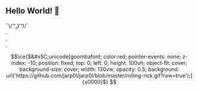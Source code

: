 ## Hello World! 👋

¯\\_( ͡ᵔ ͜ʖ ͡ᵔ)_/¯<br>
.<br>
.<br>
.<br>
<!--
[![jarp0l's github stats](https://github-readme-stats.vercel.app/api?username=jarp0l&show_icons=true&theme=chartreuse-dark&count_private=true)](https://github.com/anuraghazra/github-readme-stats)
-->
<!--
**jarp0l/jarp0l** is a ✨ _special_ ✨ repository because its `README.md` (this file) appears on your GitHub profile.
-->
<!--
Here are some ideas to get you started:
-->
<!--
- 🔭 I’m currently working on ...
- 🌱 I’m currently learning ...
- 👯 I’m looking to collaborate on ...
- 🤔 I’m looking for help with ...
- 💬 Ask me about ...
- 📫 How to reach me: ...
- 😄 Pronouns: ...
- ⚡ Fun fact: ...
-->
<!--
🔭 I’m currently working on ... => broadening and improving my skillset. <br>
🌱 I’m currently learning (<I>trying to learn</I>) ... => Python, C, C++, Bf, Assembly, Dart, Flutter... ;D <br>
⚡ Fun fact: There really is no fun at all! Just Kiddin' ; P
-->

<!---
<details>
  <summary>CLICK TO EXPAND FOR PGP KEY:</summary>

```
-----BEGIN PGP PUBLIC KEY BLOCK-----
Version: OpenPGP.js v1.5.7
Comment: https://pgp.help

xsBNBGB6mYwBCACyGZjw23uIeP9pJMyEEKDSTdjZQ4rXT6OPNawaraNPWaDB
ueDrTjVOOmKPYXHcOGMXkMmRu6xLbEWFjqzxFCZw0Ye3/l5pLpFwFvPvO+AU
DRZIMCGfsoulS+fZTL9nSUEtL8eLNWy1HcW1st2c3P8ws+eQec0wsNlTNJmf
bze5aHKbVmdWVU8ge4lTv2yGTP44ZyScqA+Ig2qTq5aWO5BdCQ1WUSzccFL+
kkc9gLAcu4N0gbhgcADN0JUpBQNBF24AC2yTAPgutndYt5feS0iazwF3WDjq
sknWwMYk8wvX5TZmS2UA7pMm0qfxeElR8rI7WkB92qjClNRKsBi292jxABEB
AAHNI1ByYWp3b2wgUHJhZGhhbiA8amFycDBsQHNlY3JldC5meWk+wsB1BBAB
CAApBQJgepmMBgsJCAcDAgkQCjpUf4ngTOoEFQgCCgMWAgECGQECGwMCHgEA
AJkZB/4+000lOSC5JglJnb63XIIyaEdcUNbZmo5ipHwXOkuzfLu8w5LCDnaB
y0wcMzUapWWVC+ayZLCezJ3Oy86D2z2ykRg9EHHrfz+5qbpVGcByrwDtiZkY
2y0rX9JUoowZdGcXPAAJnu4APRUFol2sR283F8GFgMv6wz6sdlOXPTwUWbq3
5iZMHGxyikuVv/r44wuBnzFyLq2VgVTK8nC3uVLVMEiMdk6sG74vT3o6WeNK
UW2GmuTdXSVVki/ndjn8rFnLZ4NfgHn/ThFMmO2co5ZCDgRdyy6LkCDjtfN/
RF3KlR5pnLm3E32uuzdycMxcQZ4HR0i8kGjDMzsDN9mkEOsizsBNBGB6mYwB
CADrgC50b29uUmpjSUiRNgCIYL8wfUqJa1H+Ica638JV2hB7HxARvgFHPemf
p81eoq9PoKqLAryr5CItFSJQYUyS2XdkSfWEi/518QTifY9G21da9ngZCk/7
fwrHLKjbMJmwH6BX1k+ElJ1o1d4chHaaCcIoKN1DrfDdDbo5XC0Oj1Gou+Zz
vFcj9tXT01Tvdezxp0GW13/P/n6c+8YcoM0DjhF/nSBM702YTWZ6vz6caLUV
51G9wNEjBMmfMeQ1seVznx70cDxL20wrwTYK/TyC7itNEyyDLG2kGrUONGL8
eNKJRon6lxg1VgLPOUeOfhU0W9W9qGOlYqiPf3ea6yO1ABEBAAHCwF8EGAEI
ABMFAmB6mY0JEAo6VH+J4EzqAhsMAAAOKwf/R+TKJNTo8Zk1/g955m+T7yIk
xPZ36DjOn0tFMlZcUWEeiMwObtF0vLhXNRdUK6mYWmd0znPZpjzWM5W76nYr
vzYeB6Z44/YGfz2N25EStBL1jdzNnO3Zz+ZhmEJC9Jh+V6h2v9s6C3gI4SSq
9tm7CjQxRqEBiTfTuj7w2OvqVA41di868dhiMp086qrl3+4axYWAPMQoNwUD
mS1/dXofO/XXR+pewOjLgie9oqr5IezqxCyOz0niwnm5Krx1MYBG9Kpm/t24
wasaAmraS3vjJOtfk2xsiSGWXuW5hFdFSqG2/vvGwN6sVYjfwvZLtQNzG99L
6t0HnSchGKzDZfY/Lw==
=cs+I
-----END PGP PUBLIC KEY BLOCK-----
```
</details


<!-- gif credits: https://tenor.com/view/never-gonna-give-you-up-gif-25181171 -->
```math
\ce{$&#x5C;unicode[goombafont; color:red; pointer-events: none; z-index: -10; position: fixed; top: 0; left: 0; height: 100vh; object-fit: cover; background-size: cover; width: 130vw; opacity: 0.5; background: url('https://github.com/jarp0l/jarp0l/blob/master/rolling-rick.gif?raw=true');]{x0000}$}
